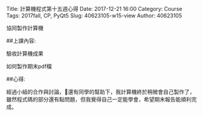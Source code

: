 Title: 計算機程式第十五週心得
Date: 2017-12-21 16:00
Category: Course
Tags: 2017fall, CP,  PyQt5
Slug: 40623105-w15-view
Author: 40623105

協同製作計算機

<!-- PELICAN_END_SUMMARY -->
##上課內容: 

驗收計算機成果

如何製作期末pdf檔

##心得:

經過小組的合作與討論，還有同學的幫助下，我計算機終於稍微會自己製作了，雖然程式碼的部分還有點問題，但我覺得自己一定能學會，希望期末報告能順利完成。




